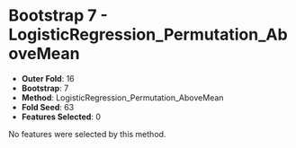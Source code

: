 # Bootstrap 7 - LogisticRegression_Permutation_AboveMean

- **Outer Fold**: 16
- **Bootstrap**: 7
- **Method**: LogisticRegression_Permutation_AboveMean
- **Fold Seed**: 63
- **Features Selected**: 0

No features were selected by this method.
